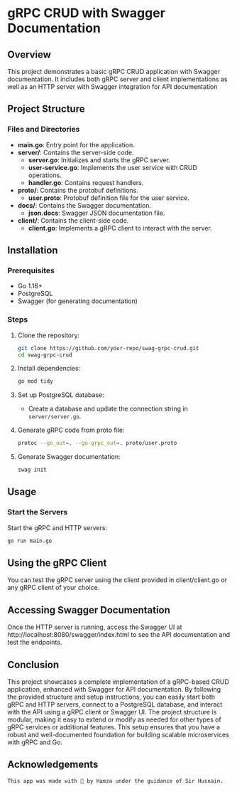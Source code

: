 # gRPC CRUD with Swagger Documentation

## Overview
This project demonstrates a basic gRPC CRUD application with Swagger documentation. It includes both gRPC server and client implementations as well as an HTTP server with Swagger integration for API documentation

## Project Structure
### Files and Directories

- **main.go**: Entry point for the application.
- **server/**: Contains the server-side code.
  - **server.go**: Initializes and starts the gRPC server.
  - **user-service.go**: Implements the user service with CRUD operations.
  - **handler.go**: Contains request handlers.
- **proto/**: Contains the protobuf definitions.
  - **user.proto**: Protobuf definition file for the user service.
- **docs/**: Contains the Swagger documentation.
  - **json.docs**: Swagger JSON documentation file.
- **client/**: Contains the client-side code.
  - **client.go**: Implements a gRPC client to interact with the server.
 

## Installation

### Prerequisites
- Go 1.16+
- PostgreSQL
- Swagger (for generating documentation)

### Steps
1. Clone the repository:
    ```sh
    git clone https://github.com/your-repo/swag-grpc-crud.git
    cd swag-grpc-crud
    ```

2. Install dependencies:
    ```sh
    go mod tidy
    ```

3. Set up PostgreSQL database:
    - Create a database and update the connection string in `server/server.go`.

4. Generate gRPC code from proto file:
    ```sh
    protoc --go_out=. --go-grpc_out=. proto/user.proto
    ```

5. Generate Swagger documentation:
    ```sh
    swag init
    ```

## Usage

### Start the Servers
Start the gRPC and HTTP servers:
```sh
go run main.go
 ```

## Using the gRPC Client
You can test the gRPC server using the client provided in client/client.go or any gRPC client of your choice.

## Accessing Swagger Documentation
Once the HTTP server is running, access the Swagger UI at http://localhost:8080/swagger/index.html to see the API documentation and test the endpoints.


## Conclusion

This project showcases a complete implementation of a gRPC-based CRUD application, enhanced with Swagger for API documentation. By following the provided structure and setup instructions, you can easily start both gRPC and HTTP servers, connect to a PostgreSQL database, and interact with the API using a gRPC client or Swagger UI. The project structure is modular, making it easy to extend or modify as needed for other types of gRPC services or additional features. This setup ensures that you have a robust and well-documented foundation for building scalable microservices with gRPC and Go.
## Acknowledgements

```bash
This app was made with 💖 by Hamza under the guidance of Sir Husnain.
```
